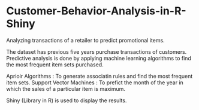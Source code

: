 # Customer-Behavior-Analysis-in-R-Shiny
Analyzing transactions of a retailer to predict promotional items.

The dataset has previous five years purchase transactions of customers. Predictive analysis is done by applying machine learning
algorithms to find the most frequent item sets purchased.

Aprioir Algorithms : To generate associatin rules and find the most frequent item sets.
Support Vector Machines : To prefict the month of the year in which the sales of a particular item is maximum.

Shiny (Library in R) is used to display the results.
